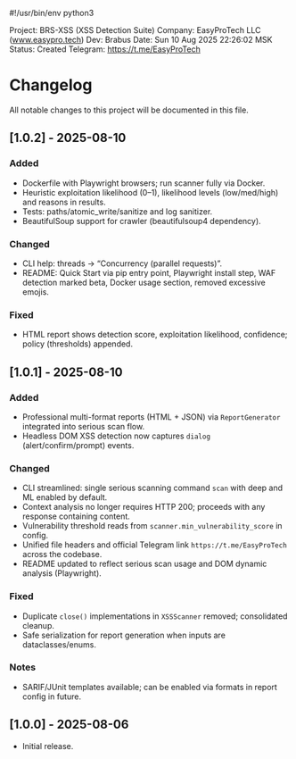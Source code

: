 #!/usr/bin/env python3

Project: BRS-XSS (XSS Detection Suite)
Company: EasyProTech LLC (www.easypro.tech)
Dev: Brabus
Date: Sun 10 Aug 2025 22:26:02 MSK
Status: Created
Telegram: https://t.me/EasyProTech

# Changelog

All notable changes to this project will be documented in this file.

## [1.0.2] - 2025-08-10
### Added
- Dockerfile with Playwright browsers; run scanner fully via Docker.
- Heuristic exploitation likelihood (0–1), likelihood levels (low/med/high) and reasons in results.
- Tests: paths/atomic_write/sanitize and log sanitizer.
- BeautifulSoup support for crawler (beautifulsoup4 dependency).

### Changed
- CLI help: threads → “Concurrency (parallel requests)”.
- README: Quick Start via pip entry point, Playwright install step, WAF detection marked beta, Docker usage section, removed excessive emojis.

### Fixed
- HTML report shows detection score, exploitation likelihood, confidence; policy (thresholds) appended.

## [1.0.1] - 2025-08-10
### Added
- Professional multi-format reports (HTML + JSON) via `ReportGenerator` integrated into serious scan flow.
- Headless DOM XSS detection now captures `dialog` (alert/confirm/prompt) events.

### Changed
- CLI streamlined: single serious scanning command `scan` with deep and ML enabled by default.
- Context analysis no longer requires HTTP 200; proceeds with any response containing content.
- Vulnerability threshold reads from `scanner.min_vulnerability_score` in config.
- Unified file headers and official Telegram link `https://t.me/EasyProTech` across the codebase.
- README updated to reflect serious scan usage and DOM dynamic analysis (Playwright).

### Fixed
- Duplicate `close()` implementations in `XSSScanner` removed; consolidated cleanup.
- Safe serialization for report generation when inputs are dataclasses/enums.

### Notes
- SARIF/JUnit templates available; can be enabled via formats in report config in future.

## [1.0.0] - 2025-08-06
- Initial release.


